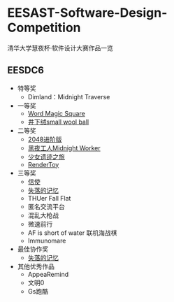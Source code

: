# EESAST-Software-Design-Competition

清华大学慧夜杯·软件设计大赛作品一览

## EESDC6

- 特等奖
  - Dimland：Midnight Traverse
- 一等奖
  - [Word Magic Square](https://github.com/EESAST-Software-Design-Competition/EESDC6-Word-Magic-Square)
  - [井下绒small wool ball](https://github.com/EESAST-Software-Design-Competition/EESDC6-small-wool-ball)
- 二等奖
  - [2048进阶版](https://github.com/EESAST-Software-Design-Competition/EESDC6-2048-Advanced-Version)
  - [黑夜工人Midnight Worker](https://github.com/EESAST-Software-Design-Competition/EESDC6-Midnight-Worker)
  - [少女遗迹之旅](https://github.com/EESAST-Software-Design-Competition/EESDC6-Maiden-Journey-to-the-Ruins)
  - [RenderToy](https://github.com/EESAST-Software-Design-Competition/EESDC6-RenderToy)
- 三等奖
  - [信使](https://github.com/EESAST-Software-Design-Competition/EESDC6-Messengers)
  - [失落的记忆](https://github.com/EESAST-Software-Design-Competition/EESDC6-The-Lost-Memories)
  - THUer Fall Flat
  - 匿名交流平台
  - 混乱大枪战
  - 微速前行
  - AF is short of water 联机海战棋
  - Immunomare
- 最佳协作奖
  - [失落的记忆](https://github.com/EESAST-Software-Design-Competition/EESDC6-The-Lost-Memories)
- 其他优秀作品
  - AppeaRemind
  - 文明0
  - Gs跑酷

